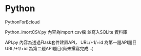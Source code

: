 # Python
PythonForEcloud

Python_imortCSV.py 
內容為import csv檔 並寫入SQLite 資料庫

API.py
內容為透過Flask套件建置API，
URL/+1/+id  為第一題API題目
URL/+1/+id  為第二題API題目(尚未撰寫完成...)
